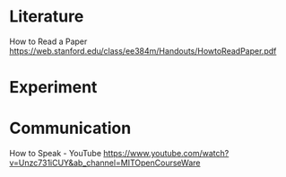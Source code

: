 # Literature
How to Read a Paper
https://web.stanford.edu/class/ee384m/Handouts/HowtoReadPaper.pdf

# Experiment

# Communication
How to Speak - YouTube
https://www.youtube.com/watch?v=Unzc731iCUY&ab_channel=MITOpenCourseWare
